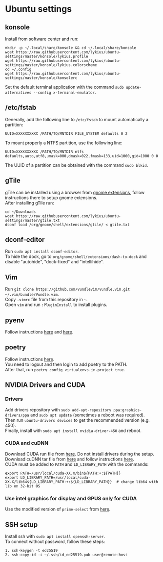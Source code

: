 # Ubuntu settings

## konsole
Install from software center and run:
```
mkdir -p ~/.local/share/konsole && cd ~/.local/share/konsole
wget https://raw.githubusercontent.com/lykius/ubuntu-settings/master/konsole/lykius.profile
wget https://raw.githubusercontent.com/lykius/ubuntu-settings/master/konsole/lykius.colorscheme
cd ~/.config
wget https://raw.githubusercontent.com/lykius/ubuntu-settings/master/konsole/konsolerc
``` 
Set the default terminal application with the command `sudo update-alternatives --config x-terminal-emulator`.

## /etc/fstab
Generally, add the following line to `/etc/fstab` to mount automatically a partition:
```
UUID=XXXXXXXXXX /PATH/TO/MNTDIR FILE_SYSTEM defaults 0 2
```
To mount properly a NTFS partition, use the following line:
```
UUID=XXXXXXXXXX /PATH/TO/MNTDIR ntfs defaults,auto,utf8,umask=000,dmask=022,fmask=133,uid=1000,gid=1000 0 0
```
The UUID of a partition can be obtained with the command `sudo blkid`.

## gTile
gTile can be installed using a browser from [gnome extensions](https://extensions.gnome.org/), follow instructions there to setup gnome extensions.  
After installing gTile run:
```
cd ~/Downloads
wget https://raw.githubusercontent.com/lykius/ubuntu-settings/master/gtile.txt
dconf load /org/gnome/shell/extensions/gtile/ < gtile.txt
```

## dconf-editor
Run `sudo apt install dconf-editor`.  
To hide the dock, go to `org/gnome/shell/extensions/dash-to-dock` and disable "autohide", "dock-fixed" and "intellihide".

## Vim
Run `git clone https://github.com/VundleVim/Vundle.vim.git ~/.vim/bundle/Vundle.vim`.  
Copy `.vimrc` file from this repository in `~`.  
Open `vim` and run `:PluginInstall` to install plugins.

## pyenv
Follow instructions [here](https://github.com/pyenv/pyenv#basic-github-checkout) and [here](https://github.com/pyenv/pyenv/wiki#suggested-build-environment).

## poetry
Follow instructions [here](https://python-poetry.org/docs/#installation).  
You need to logout and then login to add poetry to the PATH.  
After that, run `poetry config virtualenvs.in-project true`.

## NVIDIA Drivers and CUDA
### Drivers
Add drivers repository with `sudo add-apt-repository ppa:graphics-drivers/ppa` and `sudo apt update` (sometimes a reboot was required).  
Then run `ubuntu-drivers devices` to get the recommended version (e.g. 450).  
Finally, install with `sudo apt install nvidia-driver-450` and reboot.
### CUDA and cuDNN
Download CUDA run file from [here](https://developer.nvidia.com/cuda-toolkit-archive). Do not install drivers during the setup.  
Download cuDNN tar file from [here](https://developer.nvidia.com/cudnn) and follow instructions [here](https://docs.nvidia.com/deeplearning/cudnn/install-guide/index.html#installlinux-tar).  
CUDA must be added to `PATH` and `LD_LIBRARY_PATH` with the commands:
```
export PATH=/usr/local/cuda-XX.X/bin${PATH:+:${PATH}}
export LD_LIBRARY_PATH=/usr/local/cuda-XX.X/lib64${LD_LIBRARY_PATH:+:${LD_LIBRARY_PATH}}  # change lib64 with lib on 32-bit OS
```
### Use intel graphics for display and GPUS only for CUDA
Use the modified version of `prime-select` from [here](https://github.com/lperez31/prime-select-hybrid).

## SSH setup
Install ssh with `sudo apt install openssh-server`.  
To connect without password, follow these steps:
```
1. ssh-keygen -t ed25519
2. ssh-copy-id -i ~/.ssh/id_ed25519.pub user@remote-host
```
